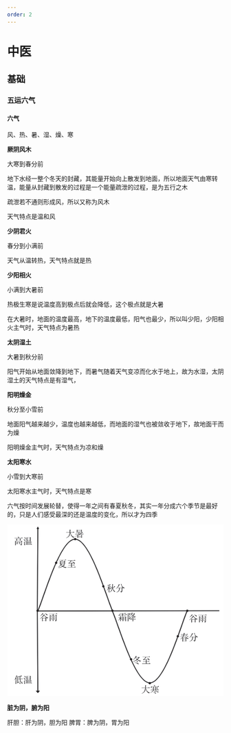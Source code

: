 ```yaml
---
order: 2
---
```


# 中医

## 基础

### 五运六气

#### 六气

风、热、暑、湿、燥、寒

**厥阴风木**

大寒到春分前

地下水经一整个冬天的封藏，其能量开始向上散发到地面，所以地面天气由寒转温，能量从封藏到散发的过程是一个能量疏泄的过程，是为五行之木

疏泄若不通则形成风，所以又称为风木

天气特点是温和风

**少阴君火**

春分到小满前

天气从温转热，天气特点就是热

**少阳相火**

小满到大暑前

热极生寒是说温度高到极点后就会降低，这个极点就是大暑

在大暑时，地面的温度最高，地下的温度最低，阳气也最少，所以叫少阳，少阳相火主气时，天气特点为暑热

**太阴湿土**

大暑到秋分前

阳气开始从地面敛降到地下，而暑气随着天气变凉而化水于地上，故为水湿，太阴湿土的天气特点是有湿气，

**阳明燥金**

秋分至小雪前

地面阳气越来越少，温度也越来越低，而地面的湿气也被敛收于地下，故地面干而为燥

阳明燥金主气时，天气特点为凉和燥

**太阳寒水**

小雪到大寒前

太阳寒水主气时，天气特点是寒

六气按时间发展轮替，使得一年之间有春夏秋冬，其实一年分成六个季节是最好的，只是人们感受最深的还是温度的变化，所以才为四季

![](../../assets/img/四季温度变化.png)

**脏为阴，腑为阳**

肝胆：肝为阴，胆为阳
脾胃：脾为阴，胃为阳
